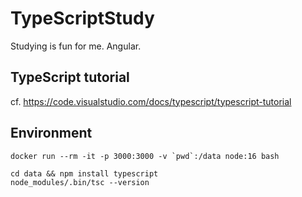 # TypeScriptStudy
Studying is fun for me. Angular.

## TypeScript tutorial

cf. https://code.visualstudio.com/docs/typescript/typescript-tutorial

## Environment

```
docker run --rm -it -p 3000:3000 -v `pwd`:/data node:16 bash
```

```
cd data && npm install typescript
node_modules/.bin/tsc --version
```
